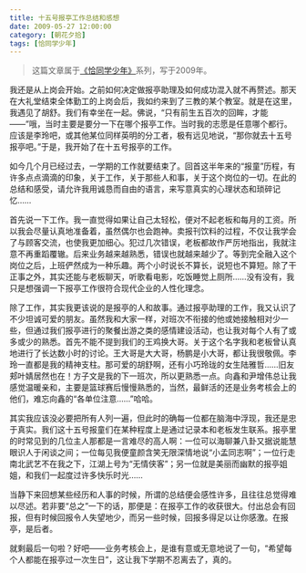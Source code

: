 ```yaml
---
title: 十五号报亭工作总结和感想
date: 2009-05-27 12:00:00
category: [朝花夕拾]
tags: [恰同学少年]
---
```


> 这篇文章属于[《恰同学少年》](/posts/being-a-young-student)系列，写于2009年。

<!--more-->

我还是从上岗会开始。之前如何决定做报亭助理及如何成功混入就不再赘述。那天在大礼堂结束全体勤工的上岗会后，我如约来到了三教的某个教室。就是在这里，我遇见了胡舒。我们有幸坐在一起。佛说，“只有前生五百次的回眸，才能——”哦，当时主要是要分一下在哪个报亭工作。当时我的志愿是任意哪个都行。应该是李玲吧，或其他某位同样英明的分工者，极有远见地说，“那你就去十五号报亭吧。”于是，我开始了在十五号报亭的工作。 

如今几个月已经过去，一学期的工作就要结束了。回首这半年来的“报童”历程，有许多点点滴滴的印象，关于工作，关于那些人和事，关于这个岗位的一切。在此的总结和感受，请允许我用诚恳而自由的语言，来写意真实的心理状态和琐碎记忆…… 

首先说一下工作。我一直觉得如果让自己太轻松，便对不起老板和每月的工资。所以我会尽量认真地准备着，虽然偶尔也会跑神。卖报刊饮料的过程，不仅让我学会了与顾客交流，也使我更加细心。犯过几次错误，老板都故作严厉地指出，我就注意不再重蹈覆辙。后来业务越来越熟悉，错误也就越来越少了。等到完全融入这个岗位之后，上班俨然成为一种乐趣。两个小时说长不算长，说短也不算短。除了干正事之外，其实还能与老板聊天，听歌看电影，吃饭睡觉上厕所……没有没有，我只是想强调一下报亭工作很符合现代企业的人性化理念。 

除了工作，其实我更该说的是报亭的人和故事。通过报亭助理的工作，我又认识了不少坦诚可爱的朋友。虽然我和大家一样，对班次不衔接的他或她接触相对少一些，但通过我们报亭进行的聚餐出游之类的感情建设活动，也让我对每个人有了或多或少的熟悉。首先不能不提到我们的王鸡换大哥。关于这个名字我和老板曾认真地进行了长达数小时的讨论。王大哥是大大哥，杨鹏是小大哥，都让我很敬佩。李玲一直都是我的精神支柱。那可爱的胡舒啊，还有小巧玲珑的女生陆雅哲……旧友郏叶婧居然也在！方子文是我的下一班次，所以更熟悉一点。向鑫和尹增伟总让我感觉温暖亲和，主要是篮球赛后慢慢熟悉的，当然，最鲜活的还是业务考核会上的他们，难忘向鑫的“各单位注意……”哈哈。 

其实我应该没必要把所有人列一遍，但此时的确每一位都在脑海中浮现，我还是忠于真实。我们这十五号报童们在某种程度上是通过记录本和老板发生联系。报亭里的时常见到的几位主人那都是一言难尽的高人啊：一位可以海聊兼八卦又据说能慧眼识人于闲谈之间；一位每见我便童颜含笑无限深情地说“小孟同志啊”；一位行走南北武艺不在我之下，江湖上号为“无情侠客”；另一位就是美丽而幽默的报亭姐姐，和我们一起度过许多快乐时光…… 

当静下来回想某些经历和人事的时候，所谓的总结便会感性许多，且往往总觉得难以尽述。若非要“总之”一下的话，那便是：在报亭工作的收获很大。付出总会有回报，但有时候回报令人失望地少，而另一些时候，回报多得足以让你感激。在报亭，是后者。 

就剩最后一句啦？好吧——业务考核会上，是谁有意或无意地说了一句，“希望每个人都能在报亭过一次生日”，这让我下学期不忍离去了，真的。 
